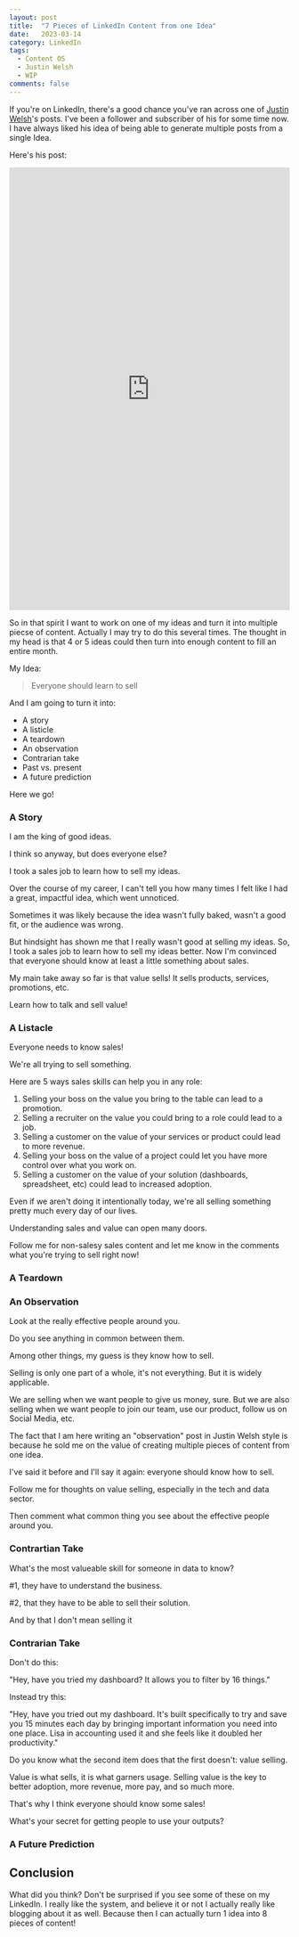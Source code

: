 ```yaml
---
layout: post
title:  "7 Pieces of LinkedIn Content from one Idea"
date:   2023-03-14
category: LinkedIn
tags:
  - Content OS
  - Justin Welsh
  - WIP
comments: false
---
```


If you're on LinkedIn, there's a good chance you've ran across one of [Justin Welsh](https://www.linkedin.com/in/justinwelsh/)'s posts. I've been a follower and subscriber of his for some time now. I have always liked his idea of being able to generate multiple posts from a single Idea.

<!--more-->

Here's his post:

<iframe src="https://www.linkedin.com/embed/feed/update/urn:li:share:7041091044058267648" height="795" width="504" frameborder="0" allowfullscreen="" title="Embedded post"></iframe>

So in that spirit I want to work on one of my ideas and turn it into multiple piecse of content. Actually I may try to do this several times. The thought in my head is that 4 or 5 ideas could then turn into enough content to fill an entire month.

My Idea:
> Everyone should learn to sell

And I am going to turn it into:
 - A story 
 - A listicle 
 - A teardown 
 - An observation 
 - Contrarian take 
 - Past vs. present 
 - A future prediction 

Here we go!

### A Story
I am the king of good ideas.

I think so anyway, but does everyone else?

I took a sales job to learn how to sell my ideas.

Over the course of my career, I can't tell you how many times I felt like I had a great, impactful idea, which went unnoticed.

Sometimes it was likely because the idea wasn't fully baked, wasn't a good fit, or the audience was wrong.

But hindsight has shown me that I really wasn't good at selling my ideas. So, I took a sales job to learn how to sell my ideas better. Now I'm convinced that everyone should know at least a little something about sales.

My main take away so far is that value sells! It sells products, services, promotions, etc.

Learn how to talk and sell value!



### A Listacle
Everyone needs to know sales!

We're all trying to sell something.

Here are 5 ways sales skills can help you in any role:

1. Selling your boss on the value you bring to the table can lead to a promotion.
2. Selling a recruiter on the value you could bring to a role could lead to a job.
3. Selling a customer on the value of your services or product could lead to more revenue.
4. Selling your boss on the value of a project could let you have more control over what you work on.
5. Selling a customer on the value of your solution (dashboards, spreadsheet, etc) could lead to increased adoption.

Even if we aren't doing it intentionally today, we're all selling something pretty much every day of our lives.

Understanding sales and value can open many doors.

Follow me for non-salesy sales content and let me know in the comments what you're trying to sell right now!

### A Teardown



### An Observation
Look at the really effective people around you.

Do you see anything in common between them.

Among other things, my guess is they know how to sell.

Selling is only one part of a whole, it's not everything. But it is widely applicable.

We are selling when we want people to give us money, sure. But we are also selling when we want people to join our team, use our product, follow us on Social Media, etc.

The fact that I am here writing an "observation" post in Justin Welsh style is because he sold me on the value of creating multiple pieces of content from one idea.

I've said it before and I'll say it again: everyone should know how to sell.

Follow me for thoughts on value selling, especially in the tech and data sector.

Then comment what common thing you see about the effective people around you.


### Contrartian Take
What's the most valueable skill for someone in data to know?

#1, they have to understand the business.

#2, that they have to be able to sell their solution.

And by that I don't mean selling it



### Contrarian Take
Don't do this:

"Hey, have you tried my dashboard? It allows you to filter by 16 things."

Instead try this:

"Hey, have you tried out my dashboard. It's built specifically to try and save you 15 minutes each day by bringing important information you need into one place. Lisa in accounting used it and she feels like it doubled her productivity."

Do you know what the second item does that the first doesn't: value selling.

Value is what sells, it is what garners usage. Selling value is the key to better adoption, more revenue, more pay, and so much more.

That's why I think everyone should know some sales!

What's your secret for getting people to use your outputs?

### A Future Prediction


## Conclusion

What did you think? Don't be surprised if you see some of these on my LinkedIn. I really like the system, and believe it or not I actually really like blogging about it as well. Because then I can actually turn 1 idea into 8 pieces of content!